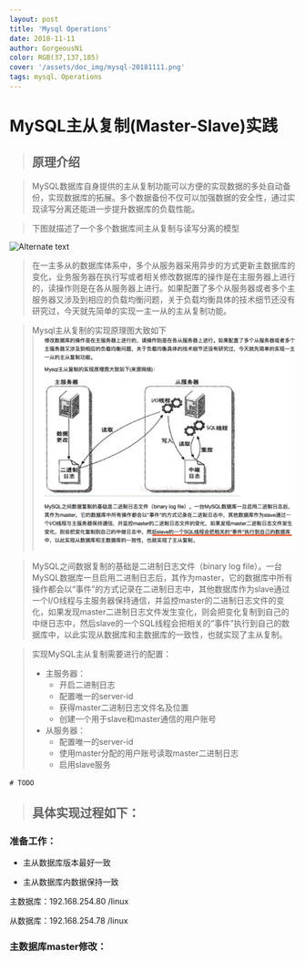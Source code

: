 ```yaml
--- 
layout: post
title: 'Mysql Operations'
date: 2018-11-11
author: GorgeousNi
color: RGB(37,137,185)
cover: '/assets/doc_img/mysql-20181111.png'
tags: mysql、Operations
---
```



# MySQL主从复制(Master-Slave)实践

> ## 原理介绍

> MySQL数据库自身提供的主从复制功能可以方便的实现数据的多处自动备份，实现数据库的拓展。多个数据备份不仅可以加强数据的安全性，通过实现读写分离还能进一步提升数据库的负载性能。

> 下图就描述了一个多个数据库间主从复制与读写分离的模型

![Alternate text](/assets/doc_img/mysql-2018111101.png)


> 在一主多从的数据库体系中，多个从服务器采用异步的方式更新主数据库的变化，业务服务器在执行写或者相关修改数据库的操作是在主服务器上进行的，读操作则是在各从服务器上进行。如果配置了多个从服务器或者多个主服务器又涉及到相应的负载均衡问题，关于负载均衡具体的技术细节还没有研究过，今天就先简单的实现一主一从的主从复制功能。

> Mysql主从复制的实现原理图大致如下
![](/assets/doc_img/mysql-20181111.png)

> MySQL之间数据复制的基础是二进制日志文件（binary log file）。一台MySQL数据库一旦启用二进制日志后，其作为master，它的数据库中所有操作都会以“事件”的方式记录在二进制日志中，其他数据库作为slave通过一个I/O线程与主服务器保持通信，并监控master的二进制日志文件的变化，如果发现master二进制日志文件发生变化，则会把变化复制到自己的中继日志中，然后slave的一个SQL线程会把相关的“事件”执行到自己的数据库中，以此实现从数据库和主数据库的一致性，也就实现了主从复制。

>实现MySQL主从复制需要进行的配置：
> * 主服务器：   
>   * 开启二进制日志
>   * 配置唯一的server-id
>   * 获得master二进制日志文件名及位置
>   * 创建一个用于slave和master通信的用户账号
> * 从服务器：
>   * 配置唯一的server-id
>   * 使用master分配的用户账号读取master二进制日志
>   * 启用slave服务


```
# TODO
```

> ## 具体实现过程如下：

### 准备工作：

* 主从数据库版本最好一致

* 主从数据库内数据保持一致

主数据库：192.168.254.80 /linux

从数据库：192.168.254.78 /linux

### 主数据库master修改：

